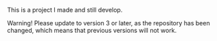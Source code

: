This is a project I made and still develop.

Warning!
Please update to version 3 or later, as the repository has been changed, which means that previous versions will not work.
